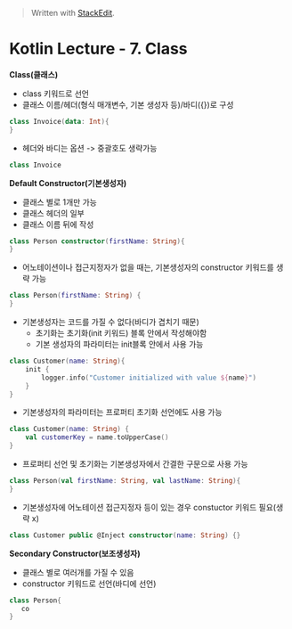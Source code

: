 


> Written with [StackEdit](https://stackedit.io/).
# Kotlin Lecture - 7. Class

**Class(클래스)**
- class 키워드로 선언
- 클래스 이름/헤더(형식 매개변수, 기본 생성자 등)/바디({})로 구성

```kotlin
class Invoice(data: Int){
}
```
- 헤더와 바디는 옵션 -> 중괄호도 생략가능
``` kotlin
class Invoice
```

**Default Constructor(기본생성자)**
- 클래스 별로 1개만 가능
- 클래스 헤더의 일부
- 클래스 이름 뒤에 작성
```kotlin
class Person constructor(firstName: String){
}
```
- 어노테이션이나 접근지정자가 없을 때는, 기본생성자의 constructor 키워드를 생략 가능
```kotlin
class Person(firstName: String) {
}
```
- 기본생성자는 코드를 가질 수 없다(바디가 겹치기 때문)
	* 초기화는 초기화(init 키워드) 블록 안에서 작성해야함
	* 기본 생성자의 파라미터는 init블록 안에서 사용 가능
```kotlin
class Customer(name: String){
	init {
		logger.info("Customer initialized with value ${name}")
	}
}
```
- 기본생성자의 파라미터는 프로퍼티 초기화 선언에도 사용 가능
```kotlin
class Customer(name: String) {
	val customerKey = name.toUpperCase()
}
```
- 프로퍼티 선언 및 초기화는 기본생성자에서 간결한 구문으로 사용 가능
```kotlin
class Person(val firstName: String, val lastName: String){
}
```
- 기본생성자에 어노테이션 접근지정자 등이 있는 경우 constuctor 키워드 필요(생략 x)
```kotlin
class Customer public @Inject constructor(name: String) {}
```
 
 **Secondary Constructor(보조생성자)**
 - 클래스 별로 여러개를 가질 수 있음
 - constructor 키워드로 선언(바디에 선언)
 ```kotlin
class Person{
	co
}
```
<!--stackedit_data:
eyJoaXN0b3J5IjpbMTUyNTkxMTI2OCwtODUxMjg2NjYyLC0xMj
MyMzgwODAyLDc5MjMyNjQ5NF19
-->